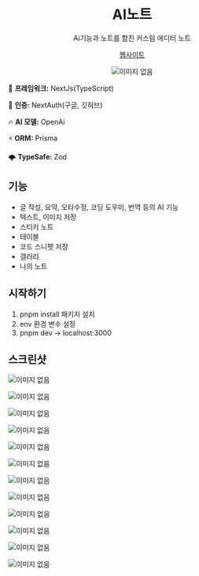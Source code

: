 <div align="center">



<h1 align="center">AI노트</h1>

Ai기능과 노트를 합친 커스텀 에디터 노트

[웹사이트](https://note-rosy-five.vercel.app/) 

![이미지 없음](https://raw.githubusercontent.com/H37-J/note/master/docs/images/0.png)
</div>

🚀  **프레임워크:** NextJs(TypeScript)

🌈  **인증:** NextAuth(구글, 깃허브)

🔥  **AI 모델:** OpenAi

⚡️ **ORM:** Prisma

🌩  **TypeSafe:** Zod


## 기능
- 글 작성, 요약, 오타수정, 코딩 도우미, 번역 등의 AI 기능
- 텍스트, 이미지 저장
- 스티키 노트
- 테이블
- 코드 스니펫 저장
- 갤러리
- 나의 노트


## 시작하기
1. pnpm install 패키지 설치
2. env 환경 변수 설정
3. pnpm dev -> localhost:3000


## 스크린샷

![이미지 없음](https://raw.githubusercontent.com/H37-J/note/master/docs/images/1.png)

![이미지 없음](https://raw.githubusercontent.com/H37-J/note/master/docs/images/2.png)

![이미지 없음](https://raw.githubusercontent.com/H37-J/note/master/docs/images/3.png)

![이미지 없음](https://raw.githubusercontent.com/H37-J/note/master/docs/images/4.png)

![이미지 없음](https://raw.githubusercontent.com/H37-J/note/master/docs/images/5.png)

![이미지 없음](https://raw.githubusercontent.com/H37-J/note/master/docs/images/6.png)

![이미지 없음](https://raw.githubusercontent.com/H37-J/note/master/docs/images/7.png)

![이미지 없음](https://raw.githubusercontent.com/H37-J/note/master/docs/images/8.png)

![이미지 없음](https://raw.githubusercontent.com/H37-J/note/master/docs/images/9.png)

![이미지 없음](https://raw.githubusercontent.com/H37-J/note/master/docs/images/1_1.jpg)

![이미지 없음](https://raw.githubusercontent.com/H37-J/note/master/docs/images/1_2.jpg)

![이미지 없음](https://raw.githubusercontent.com/H37-J/note/master/docs/images/1_3.jpg)
